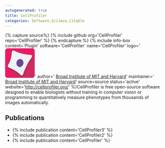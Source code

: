 ```yaml
---
autogenerated: true
title: CellProfiler
categories: Software,SciJava,Citable
---
```



{% capture source%}
{% include github org='CellProfiler' repo='CellProfiler' %}
{% endcapture %}
{% include info-box content='Plugin' software='CellProfiler' name='CellProfiler' logo='<img src="/media/Cellprofiler-icon.png" width="96"/>' author=' [Broad Institute of MIT and Harvard](https://www.broadinstitute.org/)' maintainer=' [Broad Institute of MIT and Harvard](https://www.broadinstitute.org/)' source=source status='active' website='http://cellprofiler.org/' %}CellProfiler is free open-source software designed to enable biologists without training in computer vision or programming to quantitatively measure phenotypes from thousands of images automatically.

## Publications

-   {% include publication content='CellProfiler3' %}
-   {% include publication content='CellProfiler2' %}
-   {% include publication content='CellProfiler' %}

  
